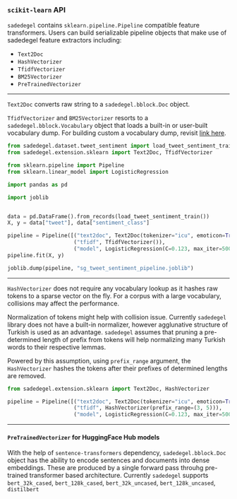 ### `scikit-learn` API

`sadedegel` contains `sklearn.pipeline.Pipeline` compatible feature transformers. Users can build serializable pipeline objects that make use of sadedegel feature extractors including:

- `Text2Doc`
- `HashVectorizer` 
- `TfidfVectorizer`
- `BM25Vectorizer`
- `PreTrainedVectorizer`

---
`Text2Doc` converts raw string to a `sadedegel.bblock.Doc` object.  


`TfidfVectorizer` and `BM25Vectorizer` resorts to a `sadedegel.bblock.Vocabulary` object that loads a built-in or user-built vocabulary dump. For building custom a vocabulary dump, revisit [link here]().

```python
from sadedegel.dataset.tweet_sentiment import load_tweet_sentiment_train 
from sadedegel.extension.sklearn import Text2Doc, TfidfVectorizer

from sklearn.pipeline import Pipeline
from sklearn.linear_model import LogisticRegression

import pandas as pd

import joblib


data = pd.DataFrame().from_records(load_tweet_sentiment_train())
X, y = data["tweet"], data["sentiment_class"]

pipeline = Pipeline([("text2doc", Text2Doc(tokenizer="icu", emoticon=True, emoji=True, hashtag=True, mention=True)),
                     ("tfidf", TfidfVectorizer()),
                     ("model", LogisticRegression(C=0.123, max_iter=5000))])        
pipeline.fit(X, y)

joblib.dump(pipeline, "sg_tweet_sentiment_pipeline.joblib")      
```

---
 `HashVectorizer` does not require any vocabulary lookup as it hashes raw tokens to a sparse vector on the fly. For a corpus with a large vocabulary, collisions may affect the performance. 
 
 Normalization of tokens might help with collision issue. Currently `sadedegel` library does not have a built-in normalizer, however agglunative structure of Turkish is used as an advantage. 
 `sadedegel` assumes that pruning a pre-determined length of prefix from tokens will help normalizing many Turkish words to their respective lemmas. 
 
 Powered by this assumption, using `prefix_range` argument, the `HashVectorizer` hashes the tokens after their prefixes of determined lengths are removed.

```python
from sadedegel.extension.sklearn import Text2Doc, HashVectorizer

pipeline = Pipeline([("text2doc", Text2Doc(tokenizer="icu", emoticon=True, emoji=True, hashtag=True, mention=True)),
                     ("tfidf", HashVectorizer(prefix_range=(3, 5))),
                     ("model", LogisticRegression(C=0.123, max_iter=5000))])        
```

---
#### `PreTrainedVectorizer` for HuggingFace Hub models

With the help of `sentence-transformers` dependency, `sadedegel.bblock.Doc` object has the ability to encode sentences and documents into dense embeddings. These are produced by a single forward pass throuhg pre-trained transformer based architecture. Currently `sadedegel` supports `bert_32k_cased`, `bert_128k_cased`, `bert_32k_uncased`, `bert_128k_uncased`, `distilbert` 